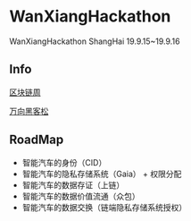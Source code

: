 # WanXiangHackathon
WanXiangHackathon ShangHai 19.9.15~19.9.16

## Info
[区块链周](http://www.blockchainlabs.org/week2019/index_cn.html)

[万向黑客松](http://www.blockchainlabs.org/week2019/hackathon_cn.html)

## RoadMap

- 智能汽车的身份（CID）
- 智能汽车的隐私存储系统（Gaia） + 权限分配
- 智能汽车的数据存证（上链）
- 智能汽车的数据价值流通（众包）
- 智能汽车的数据交换（链端隐私存储系统授权）





